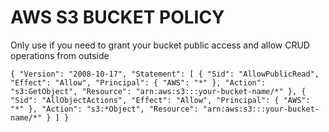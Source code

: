 # AWS S3 BUCKET POLICY

Only use if you need to grant your bucket public access and allow CRUD operations from outside

`{
    "Version": "2008-10-17",
    "Statement": [
        {
            "Sid": "AllowPublicRead",
            "Effect": "Allow",
            "Principal": {
                "AWS": "*"
            },
            "Action": "s3:GetObject",
            "Resource": "arn:aws:s3:::your-bucket-name/*"
        },
        {
            "Sid": "AllObjectActions",
            "Effect": "Allow",
            "Principal": {
                "AWS": "*"
            },
            "Action": "s3:*Object",
            "Resource": "arn:aws:s3:::your-bucket-name/*"
        }
    ]
}`
